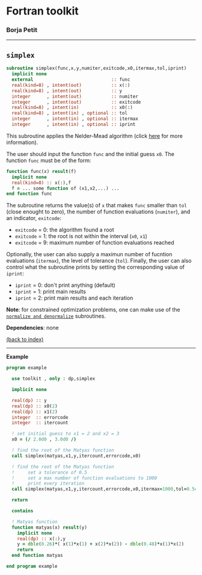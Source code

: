 

# Fortran toolkit

### Borja Petit

---

## ```simplex```

```fortran
subroutine simplex(func,x,y,numiter,exitcode,x0,itermax,tol,iprint)
  implicit none
  external                             :: func    
  real(kind=8) , intent(out)           :: x(:)    
  real(kind=8) , intent(out)           :: y       
  integer      , intent(out)           :: numiter   
  integer      , intent(out)           :: exitcode 
  real(kind=8) , intent(in)            :: x0(:)
  real(kind=8) , intent(in) , optional :: tol  
  integer      , intent(in) , optional :: itermax 
  integer      , intent(in) , optional :: iprint  
```

This subroutine applies the Nelder-Mead algorithm (click [here](https://en.wikipedia.org/wiki/Nelder–Mead_method) for more information).

The user should input the function ```func``` and the initial guess ```x0```. The function ```func``` must be of the form:

```fortran
function func(x) result(f)
  implicit none
  real(kind=8) :: x(:),f
  f = ... some function of (x1,x2,...) ...
end function func
```

The subroutine returns the value(s) of ```x``` that makes ```func``` smaller than ```tol``` (close enought to zero), the number of function evaluations (```numiter```), and an indicator, ```exitcode```:
- ```exitcode``` = 0: the algorithm found a root
- ```exitcode``` = 1: the root is not within the interval (```x0```, ```x1```)
- ```exitcode``` = 9: maximum number of function evaluations reached

Optionally, the user can also supply a maximun number of fucntion evaluations (```itermax```), the level of tolerance (```tol```). Finally, the user can also control what the subroutine prints by setting the corresponding value of ```iprint```:
- ```iprint``` = 0: don't print anything (default)
- ```iprint``` = 1: print main results
- ```iprint``` = 2: print main results and each iteration

**Note**: for constrained optimization problems, one can make use of the [```normalize and denormalize```](normalize.md) subroutines.

**Dependencies**: none

[(back to index)](../index.md)

---

**Example**

```fortran
program example

  use toolkit , only : dp,simplex

  implicit none

  real(dp) :: y
  real(dp) :: x0(2)
  real(dp) :: x1(2)
  integer  :: errorcode
  integer  :: itercount

  ! set initial guess to x1 = 2 and x2 = 3
  x0 = (/ 2.0d0 , 3.0d0 /)

  ! find the root of the Matyas function
  call simplex(matyas,x1,y,itercount,errorcode,x0)

  ! find the root of the Matyas function
  !     set a tolerance of 0.5
  !     set a max number of function evaluations to 1000
  !     print every iteration
  call simplex(matyas,x1,y,itercount,errorcode,x0,itermax=1000,tol=0.5d0,iprint=1)

  return

  contains

  ! Matyas function
  function matyas(x) result(y)
    implicit none
    real(dp) :: x(:),y
    y = dble(0.26)*( x(1)*x(1) + x(2)*x(2)) - dble(0.48)*x(1)*x(2)
    return
  end function matyas

end program example
```

